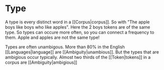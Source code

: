 # Type
A type is every distinct word in a [[Corpus|corpus]]. So with "The apple boys like boys who like apples". Here the 2 boys tokens are of the same type. So types can occure more often, so you can connect a frequency to them. Apple and apples are not the same type! 

Types are often unambigous. More than 80% in the English [[Languages|language]] are [[Ambiguity|unambious]]. But the types that are ambigious occur typically. Almost two thirds of the [[Token|tokens]] in a corpus are [[Ambiguity|ambigious]]
